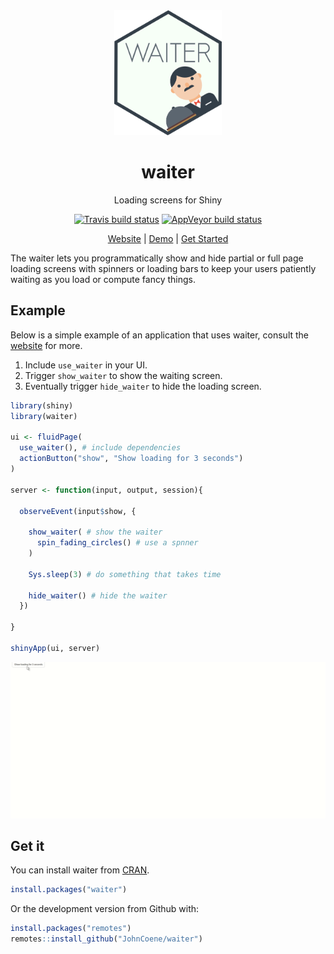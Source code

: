 <div align="center">

<img src="./man/figures/logo.png" height = "200px" />

# waiter

Loading screens for Shiny

[![Travis build status](https://travis-ci.org/JohnCoene/waiter.svg?branch=master)](https://travis-ci.org/JohnCoene/waiter)
[![AppVeyor build status](https://ci.appveyor.com/api/projects/status/github/JohnCoene/waiter?branch=master&svg=true)](https://ci.appveyor.com/project/JohnCoene/waiter)

[Website](https://waiter.john-coene.com) | [Demo](https://shiny.john-coene.com/waiter/) | [Get Started](https://waiter.john-coene.com/#/waiter)

</div>

The waiter lets you programmatically show and hide partial or full page loading screens with spinners or loading bars to keep your users patiently waiting as you load or compute fancy things.

## Example

Below is a simple example of an application that uses waiter, consult the [website](https://waiter.john-coene.com) for more.

1. Include `use_waiter` in your UI.
2. Trigger `show_waiter` to show the waiting screen.
3. Eventually trigger `hide_waiter` to hide the loading screen.

```r
library(shiny)
library(waiter)

ui <- fluidPage(
  use_waiter(), # include dependencies
  actionButton("show", "Show loading for 3 seconds")
)

server <- function(input, output, session){

  observeEvent(input$show, {

    show_waiter( # show the waiter
      spin_fading_circles() # use a spnner
    )

    Sys.sleep(3) # do something that takes time
    
    hide_waiter() # hide the waiter
  })
  
}

shinyApp(ui, server)
```

![](man/figures//waiter-basic.gif)

## Get it

You can install waiter from [CRAN](https://CRAN.R-project.org/package=waiter).

```r
install.packages("waiter")
```

Or the development version from Github with:

``` r
install.packages("remotes")
remotes::install_github("JohnCoene/waiter")
```
